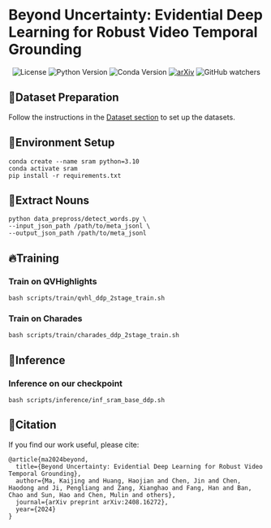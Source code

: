 
# Beyond Uncertainty: Evidential Deep Learning for Robust Video Temporal Grounding

<p align="center">
  <img src="https://img.shields.io/badge/license-MIT-brightgreen" alt="License">
  <img src="https://img.shields.io/badge/python-3.10-blue" alt="Python Version">
  <img src="https://img.shields.io/badge/conda-4.10.3-blue" alt="Conda Version">
  <a href="https://arxiv.org/abs/2408.16272"><img src="https://img.shields.io/badge/arXiv-2408.16272-red" alt="arXiv"></a>
  <img src="https://img.shields.io/github/watchers/KaijingOfficial/sram_vtg?style=social" alt="GitHub watchers">
</p>

## 🚀Dataset Preparation

Follow the instructions in the [Dataset section](https://github.com/showlab/UniVTG/blob/main/install.md#datasets) to set up the datasets.

## 🔨Environment Setup

```
conda create --name sram python=3.10
conda activate sram
pip install -r requirements.txt
```

## 📖Extract Nouns

```
python data_prepross/detect_words.py \
--input_json_path /path/to/meta_jsonl \
--output_json_path /path/to/meta_jsonl
```

## 🔥Training

### Train on QVHighlights

```
bash scripts/train/qvhl_ddp_2stage_train.sh
```

### Train on Charades

```
bash scripts/train/charades_ddp_2stage_train.sh
```

## 🤖Inference

### Inference on our checkpoint

```
bash scripts/inference/inf_sram_base_ddp.sh
```

## 🤝Citation

If you find our work useful, please cite:

```
@article{ma2024beyond,
  title={Beyond Uncertainty: Evidential Deep Learning for Robust Video Temporal Grounding},
  author={Ma, Kaijing and Huang, Haojian and Chen, Jin and Chen, Haodong and Ji, Pengliang and Zang, Xianghao and Fang, Han and Ban, Chao and Sun, Hao and Chen, Mulin and others},
  journal={arXiv preprint arXiv:2408.16272},
  year={2024}
}
```
